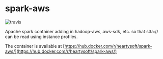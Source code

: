 # spark-aws

![travis](https://travis-ci.org/heartysoft/spark-aws.svg?branch=master)

Apache spark container adding in hadoop-aws, aws-sdk, etc. so that s3a:// can be read using instance profiles.

The container is available at [https://hub.docker.com/r/heartysoft/spark-aws/](https://hub.docker.com/r/heartysoft/spark-aws/)



